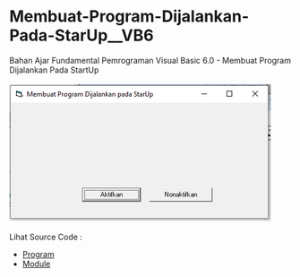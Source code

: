 # Membuat-Program-Dijalankan-Pada-StarUp__VB6
Bahan Ajar Fundamental Pemrograman Visual Basic 6.0 - Membuat Program Dijalankan Pada StartUp<br><br>
<img src="https://github.com/RizkyKhapidsyah/Membuat-Program-Dijalankan-Pada-StarUp__VB6/blob/main/result/001.PNG"><br><br>
Lihat Source Code : <br>
- <a href="https://github.com/RizkyKhapidsyah/Membuat-Program-Dijalankan-Pada-StarUp__VB6/blob/main/Form1.frm">Program</a><br>
- <a href="https://github.com/RizkyKhapidsyah/Membuat-Program-Dijalankan-Pada-StarUp__VB6/blob/main/Module1.bas">Module</a>

